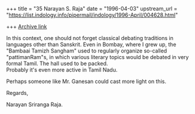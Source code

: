 +++
title = "35 Narayan S. Raja"
date = "1996-04-03"
upstream_url = "https://list.indology.info/pipermail/indology/1996-April/004628.html"

+++
[Archive link](https://list.indology.info/pipermail/indology/1996-April/004628.html)



In this context, one should not forget classical debating
traditions in languages other than Sanskrit.  Even in 
Bombay, where I grew up, the "Bambaai Tamizh Sangham"
used to regularly organize so-called "pattimanRam"s,
in which various literary topics would be debated in 
very formal Tamil.  The hall used to be packed.  
Probably it's even more active in Tamil Nadu.  

Perhaps someone like Mr. Ganesan could cast more light 
on this.

Regards,


Narayan Sriranga Raja.





